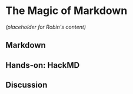 # The Magic of Markdown

*(placeholder for Robin's content)*

## Markdown

## Hands-on: HackMD

## Discussion
